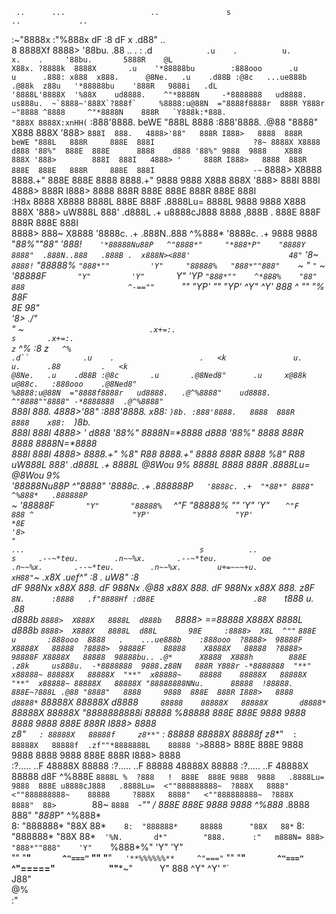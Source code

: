      ..      ...                   ..               s                                                                                                           ..             ..                                  
  :~"8888x :"%888x               dF                :8                                                                                                         dF         x .d88"    ..                             
 8    8888Xf  8888>             '88bu.            .88                              ..    .     :        .d``            .u    .          u.      x.    .     '88bu.       5888R    @L                              
X88x. ?8888k  8888X       .u    '*88888bu        :888ooo      .u          u      .888: x888  x888.      @8Ne.   .u    .d88B :@8c   ...ue888b   .@88k  z88u   '*88888bu    '888R   9888i   .dL                      
'8888L'8888X  '%88X    ud8888.    ^"*8888N     -*8888888   ud8888.     us888u.  ~`8888~'888X`?888f`     %8888:u@88N  ="8888f8888r  888R Y888r ~"8888 ^8888     ^"*8888N    888R   `Y888k:*888.                     
 "888X 8888X:xnHH(`` :888'8888.  beWE "888L      8888    :888'8888. .@88 "8888"   X888  888X '888>       `888I  888.   4888>'88"   888R I888>   8888  888R    beWE "888L   888R     888E  888I                     
   ?8~ 8888X X8888   d888 '88%"  888E  888E      8888    d888 '88%" 9888  9888    X888  888X '888>        888I  888I   4888> '     888R I888>   8888  888R    888E  888E   888R     888E  888I                     
 -~`   8888> X8888   8888.+"     888E  888E      8888    8888.+"    9888  9888    X888  888X '888>        888I  888I   4888>       888R I888>   8888  888R    888E  888E   888R     888E  888I                     
 :H8x  8888  X8888   8888L       888E  888F     .8888Lu= 8888L      9888  9888    X888  888X '888>      uW888L  888'  .d888L .+   u8888cJ888    8888 ,888B .  888E  888F   888R     888E  888I                     
 8888> 888~  X8888   '8888c. .+ .888N..888      ^%888*   '8888c. .+ 9888  9888   "*88%""*88" '888!`    '*88888Nu88P   ^"8888*"     "*888*P"    "8888Y 8888"  .888N..888   .888B .  x888N><888'                     
 48"` '8*~   `8888!`  "88888%    `"888*""         'Y"     "88888%   "888*""888"    `~    "    `"`      ~ '88888F`        "Y"         'Y"        `Y"   'YP     `"888*""    ^*888%    "88"  888                      
  ^-==""      `""       "YP'        ""                      "YP'     ^Y"   ^Y'                            888 ^                                                  ""         "%            88F                      
                                                                                                          *8E                                                                            98"                       
                                                                                                          '8>                                                                          ./"                         
                                                                                                           "                                                                          ~`                           
                                         .x+=:.                                 s       .x+=:.                                                                                                                     
                                        z`    ^%                               :8      z`    ^%                                                                                                                    
 .d``            .u    .                   .   <k               u.    u.      .88         .   <k                                                                                                                   
 @8Ne.   .u    .d88B :@8c       .u       .@8Ned8"      .u     x@88k u@88c.   :888ooo    .@8Ned8"                                                                                                                   
 %8888:u@88N  ="8888f8888r   ud8888.   .@^%8888"    ud8888.  ^"8888""8888" -*8888888  .@^%8888"                                                                                                                    
  `888I  888.   4888>'88"  :888'8888. x88:  `)8b. :888'8888.   8888  888R    8888    x88:  `)8b.                                                                                                                   
   888I  888I   4888> '    d888 '88%" 8888N=*8888 d888 '88%"   8888  888R    8888    8888N=*8888                                                                                                                   
   888I  888I   4888>      8888.+"     %8"    R88 8888.+"      8888  888R    8888     %8"    R88                                                                                                                   
 uW888L  888'  .d888L .+   8888L        @8Wou 9%  8888L        8888  888R   .8888Lu=   @8Wou 9%                                                                                                                    
'*88888Nu88P   ^"8888*"    '8888c. .+ .888888P`   '8888c. .+  "*88*" 8888"  ^%888*   .888888P`                                                                                                                     
~ '88888F`        "Y"       "88888%   `   ^"F      "88888%      ""   'Y"      'Y"    `   ^"F                                                                                                                       
   888 ^                      "YP'                   "YP'                                                                                                                                                          
   *8E                                                                                                                                                                                                             
   '8>                                                                                                                                                                                                             
    "                                                                                                                                                                                                              
                                                                                                                                  ...                                       s          ..                     s    
  .--~*teu.        .n~~%x.       .--~*teu.          oe        .n~~%x.       .--~*teu.        .n~~%x.        u+=~~~+u.          xH88"`~ .x8X      .uef^"                    :8    . uW8"                      :8    
 dF     988Nx    x88X   888.    dF     988Nx      .@88      x88X   888.    dF     988Nx    x88X   888.    z8F      `8N.      :8888   .f"8888Hf :d88E                      .88    `t888              u.      .88    
d888b   `8888>  X888X   8888L  d888b   `8888> ==*88888     X888X   8888L  d888b   `8888>  X888X   8888L  d88L       98E     :8888>  X8L  ^""`  `888E             u       :888ooo  8888   .    ...ue888b    :888ooo 
?8888>  98888F X8888X   88888  ?8888>  98888F    88888    X8888X   88888  ?8888>  98888F X8888X   88888  98888bu.. .@*      X8888  X888h        888E .z8k     us888u.  -*8888888  9888.z88N   888R Y888r -*8888888 
 "**"  x88888~ 88888X   88888X  "**"  x88888~    88888    88888X   88888X  "**"  x88888~ 88888X   88888X "88888888NNu.      88888  !88888.      888E~?888L .@88 "8888"   8888     9888  888E  888R I888>   8888    
      d8888*`  88888X   88888X       d8888*`     88888    88888X   88888X       d8888*`  88888X   88888X  "*8888888888i     88888   %88888      888E  888E 9888  9888    8888     9888  888E  888R I888>   8888    
    z8**"`   : 88888X   88888f     z8**"`   :    88888    88888X   88888f     z8**"`   : 88888X   88888f  .zf""*8888888L    88888 '> `8888>     888E  888E 9888  9888    8888     9888  888E  888R I888>   8888    
  :?.....  ..F 48888X   88888    :?.....  ..F    88888    48888X   88888    :?.....  ..F 48888X   88888  d8F      ^%888E    `8888L %  ?888   !  888E  888E 9888  9888   .8888Lu=  9888  888E u8888cJ888   .8888Lu= 
 <""888888888~  ?888X   8888"   <""888888888~    88888     ?888X   8888"   <""888888888~  ?888X   8888"  88>        `88~     `8888  `-*""   /   888E  888E 9888  9888   ^%888*   .8888  888"  "*888*P"    ^%888*   
 8:  "888888*    "88X   88*`    8:  "888888*     88888      "88X   88*`    8:  "888888*    "88X   88*`   '%N.       d*"        "888.      :"   m888N= 888> "888*""888"    'Y"     `%888*%"      'Y"         'Y"    
 ""    "**"`       ^"==="`      ""    "**"`   '**%%%%%%**     ^"==="`      ""    "**"`       ^"==="`        ^"====="`            `""***~"`      `Y"   888   ^Y"   ^Y'                "`                            
                                                                                                                                                     J88"                                                          
                                                                                                                                                     @%                                                            
                                                                                                                                                   :"                                                              